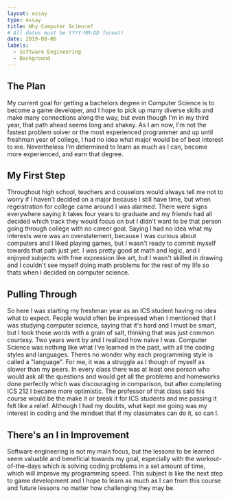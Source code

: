 ```yaml
---
layout: essay
type: essay
title: Why Computer Science?
# All dates must be YYYY-MM-DD format!
date: 2019-08-06
labels:
  - Software Engineering
  - Background
---
```


## The Plan

My current goal for getting a bachelors degree in Computer Science is to become a game developer, and I hope to pick up many diverse skills and make many connections along the way, but even though I'm in my third year, that path ahead seems long and shakey. As I am now, I'm not the fastest problem solver or the most experienced programmer and up until freshman year of college, I had no idea what major would be of best interest to me. Nevertheless I'm determined to learn as much as I can, become more experienced, and earn that degree. 

## My First Step

Throughout high school, teachers and couselors would always tell me not to worry if I haven't decided on a major because I still have time, but when regeistration for college came around I was alarmed. There were signs everywhere saying it takes four years to graduate and my friends had all decided which track they would focus on but I didn't want to be that person going through college with no career goal. Saying I had no idea what my interests were was an overstatement, because I was curious about computers and I liked playing games, but I wasn't ready to commit myself towards that path just yet. I was pretty good at math and logic, and I enjoyed subjects with free expression like art, but I wasn't skilled in drawing and I couldn't see myself doing math problems for the rest of my life so thats when I decided on computer science. 

## Pulling Through

So here I was starting my freshman year as an ICS student having no idea what to expect. People would often be impressed when I mentioned that I was studying computer science, saying that it's hard and I must be smart, but I took those words with a grain of salt, thinking that was just common courtesy. Two years went by and I realized how naive I was. Computer Science was nothing like what I've learned in the past, with all the coding styles and languages. Theres no wonder why each programming style is called a "language". For me, it was a struggle as I though of myself as slower than my peers. In every class there was at least one person who would ask all the questions and would get all the problems and homeworks done perfectly which was discouraging in comparison, but after completing ICS 212 I became more optimistic. The professor of that class said his course would be the make it or break it for ICS students and me passing it felt like a relief. Although I had my doubts, what kept me going was my interest in coding and the mindset that if my classmates can do it, so can I. 

## There's an I in Improvement

Software engineering is not my main focus, but the lessons to be learned seem valuable and beneficial towards my goal, especially with the workout-of-the-days which is solving coding problems in a set amount of time, which will improve my programming speed. This subject is like the next step to game development and I hope to learn as much as I can from this course and future lessons no matter how challenging they may be. 
